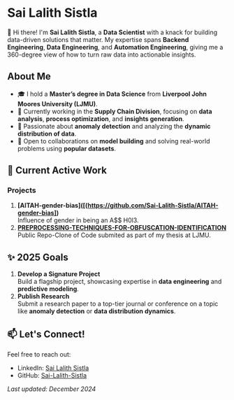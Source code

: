 # Sai Lalith Sistla  

👋 Hi there! I'm **Sai Lalith Sistla**, a **Data Scientist** with a knack for building data-driven solutions that matter. My expertise spans **Backend Engineering**, **Data Engineering**, and **Automation Engineering**, giving me a 360-degree view of how to turn raw data into actionable insights.  

## About Me  
- 🎓 I hold a **Master’s degree in Data Science** from **Liverpool John Moores University (LJMU)**.  
- 🚀 Currently working in the **Supply Chain Division**, focusing on **data analysis**, **process optimization**, and **insights generation**.  
- 🧠 Passionate about **anomaly detection** and analyzing the **dynamic distribution of data**.  
- 🤝 Open to collaborations on **model building** and solving real-world problems using **popular datasets**.  

## 📂 Current Active Work  
### Projects  
1. **[AITAH-gender-bias]([(https://github.com/Sai-Lalith-Sistla/AITAH-gender-bias])**  
   Influence of gender in being an A$$ H0l3.  
2. **[PREPROCESSING-TECHNIQUES-FOR-OBFUSCATION-IDENTIFICATION]([https://data-models-ml.herokuapp.com/](https://github.com/Sai-Lalith-Sistla/PREPROCESSING-TECHNIQUES-FOR-OBFUSCATION-IDENTIFICATION))**  
   Public Repo-Clone of Code submited as part of my thesis at LJMU.  

## ✨ 2025 Goals  
1. **Develop a Signature Project**  
   Build a flagship project, showcasing expertise in **data engineering** and **predictive modeling**.  
2. **Publish Research**  
   Submit a research paper to a top-tier journal or conference on a topic like **anomaly detection** or **data distribution dynamics**.  

## 📫 Let's Connect!  
Feel free to reach out:  
- LinkedIn: [Sai Lalith Sistla](https://www.linkedin.com/in/sailalithsistla)  
- GitHub: [Sai-Lalith-Sistla](https://github.com/Sai-Lalith-Sistla)  


*Last updated: December 2024*
